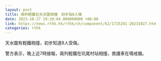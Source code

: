 ```yaml
---
layout: post
title: 兩列輕鐵在天水圍相撞　初步指8人傷
date: 2023-10-27 19:20:04.000000000 +08:00
link: https://news.rthk.hk/rthk/ch/component/k2/1725281-20231027.htm
categories: rthk
---
```


天水圍有輕鐵相撞，初步知道8人受傷。

警方表示，晚上近7時接報，兩列輕鐵在坑尾村站相撞，救護車在場戒備。
